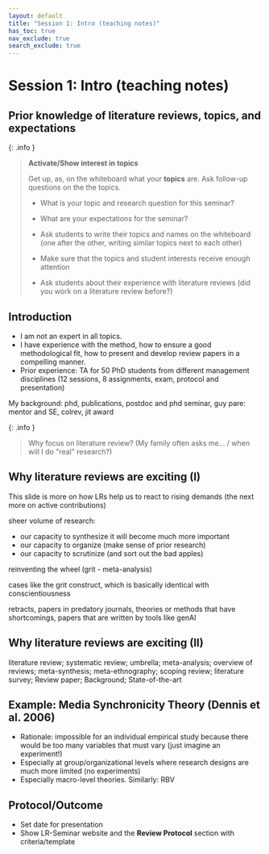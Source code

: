 ```yaml
---
layout: default
title: "Session 1: Intro (teaching notes)"
has_toc: true
nav_exclude: true
search_exclude: true
---
```


# Session 1: Intro (teaching notes)

## Prior knowledge of literature reviews, topics, and expectations

{: .info }
> **Activate/Show interest in topics**
> 
> Get up, as, on the whiteboard what your **topics** are.
> Ask follow-up questions on the the topics.
> 
> - What is your topic and research question for this seminar?
> - What are your expectations for the seminar?
>  
> - Ask students to write their topics and names on the whiteboard (one after the other, writing similar topics next to each other)
> - Make sure that the topics and student interests receive enough attention
> - Ask students about their experience with literature reviews (did you work on a literature review before?)

<!-- 
Potential follow-up questions:
- What is important for a good literature review?
- Ask about topics, methods papers, challenges
 -->

## Introduction

- I am not an expert in all topics. 
- I have experience with the method, how to ensure a good methodological fit, how to present and develop review papers in a compelling manner.
- Prior experience: TA for 50 PhD students from different management disciplines (12 sessions,  8 assignments, exam, protocol and presentation)

My background: phd, publications, postdoc and phd seminar, guy pare: mentor and SE, colrev, jit award

{: .info }
> Why focus on literature review? (My family often asks me... / when will I do "real" research?)

## Why literature reviews are exciting (I)

This slide is more on how LRs help us to react to rising demands (the next more on active contributions)

sheer volume of research:
- our capacity to synthesize it will become much more important
- our capacity to organize (make sense of prior research)
- our capacity to scrutinize (and sort out the bad apples)

reinventing the wheel (grit - meta-analysis)

cases like the grit construct, which is basically identical with conscientiousness

retracts, papers in predatory journals, theories or methods that have shortcomings, papers that are written by tools like genAI

<!-- 
https://www.sciencedirect.com/science/article/pii/S0092656620301100
https://psycnet.apa.org/record/2016-29674-001

Note: in the search: connect to jangle-fallacies (generally the lack of controlled terminology)

understanding cumulative and non-cumulative episodes (not as clear as with Kuhnian scientific revolutions, but senior scholars know: if you use a particular theory that it is old/has been criticized...)
-->

## Why literature reviews are exciting (II)

literature review; systematic review; umbrella; meta-analysis; overview of reviews; meta-synthesis; meta-ethnography; scoping review; literature survey; Review paper; Background; State-of-the-art

## Example: Media Synchronicity Theory (Dennis et al. 2006)

- Rationale: impossible for an individual empirical study because there would be too many variables that must vary (just imagine an experiment!)
- Especially at group/organizational levels where research designs are much more limited (no experiments)
- Especially macro-level theories. Similarly: RBV 

## Protocol/Outcome

- Set date for presentation
- Show LR-Seminar website and the **Review Protocol** section with criteria/template